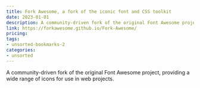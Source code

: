 ```yaml
---
title: Fork Awesome, a fork of the iconic font and CSS toolkit
date: 2023-01-01
description: A community-driven fork of the original Font Awesome project, providing a wide range of icons for use in web projects.
link: https://forkawesome.github.io/Fork-Awesome/
pricing: 
tags: 
- unsorted-bookmarks-2 
categories: 
- unsorted 
---
```


A community-driven fork of the original Font Awesome project, providing a wide range of icons for use in web projects.